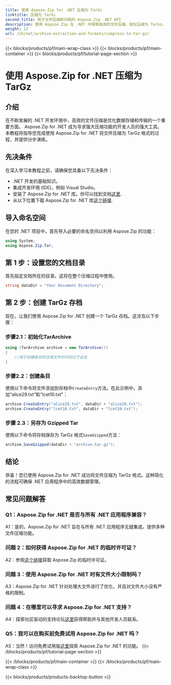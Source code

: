 ```yaml
---
title: 使用 Aspose.Zip for .NET 压缩为 TarGz
linktitle: 压缩为 TarGz
second_title: 用于文件压缩和归档的 Aspose.Zip .NET API
description: 使用 Aspose.Zip 在 .NET 中探索高效的文件压缩。轻松压缩为 TarGz。
weight: 12
url: /zh/net/archive-extraction-and-formats/compress-to-tar-gz/
---
```


{{< blocks/products/pf/main-wrap-class >}}
{{< blocks/products/pf/main-container >}}
{{< blocks/products/pf/tutorial-page-section >}}

# 使用 Aspose.Zip for .NET 压缩为 TarGz

## 介绍

在不断发展的 .NET 开发环境中，高效的文件压缩是优化数据存储和传输的一个重要方面。 Aspose.Zip for .NET 成为寻求强大压缩功能的开发人员的强大工具。本教程将指导您完成使用 Aspose.Zip for .NET 将文件压缩为 TarGz 格式的过程，并提供分步演练。

## 先决条件

在深入学习本教程之前，请确保您具备以下先决条件：

- .NET 开发的基础知识。
- 集成开发环境 (IDE)，例如 Visual Studio。
- 安装了 Aspose.Zip for .NET 库。你可以找到文档[这里](https://reference.aspose.com/zip/net/).
- 从以下位置下载 Aspose.Zip for .NET 库[这个链接](https://releases.aspose.com/zip/net/).

## 导入命名空间

在您的 .NET 项目中，首先导入必要的命名空间以利用 Aspose.Zip 的功能：

```csharp
using System;
using Aspose.Zip.Tar;
```

## 第 1 步：设置您的文档目录

首先指定文档所在的目录。这将在整个压缩过程中使用。

```csharp
string dataDir = "Your Document Directory";
```

## 第 2 步：创建 TarGz 存档

现在，让我们使用 Aspose.Zip for .NET 创建一个 TarGz 存档。这涉及以下步骤：

### 步骤2.1：初始化TarArchive

```csharp
using (TarArchive archive = new TarArchive())
{
    //用于创建条目和压缩文件的代码位于此处
}
```

### 步骤2.2：创建条目

使用以下命令将文件添加到存档中`CreateEntry`方法。在此示例中，添加“alice29.txt”和“lcet10.txt”：

```csharp
archive.CreateEntry("alice29.txt", dataDir + "alice29.txt");
archive.CreateEntry("lcet10.txt", dataDir + "lcet10.txt");
```

### 步骤 2.3：另存为 Gzipped Tar

使用以下命令将存档保存为 TarGz 格式`SaveGzipped`方法：

```csharp
archive.SaveGzipped(dataDir + "archive.tar.gz");
```

## 结论

恭喜！您已使用 Aspose.Zip for .NET 成功将文件压缩为 TarGz 格式。这种简化的流程可确保 .NET 应用程序中的高效数据管理。

## 常见问题解答

### Q1：Aspose.Zip for .NET 是否与所有 .NET 应用程序兼容？
A1：是的，Aspose.Zip for .NET 旨在与所有 .NET 应用程序无缝集成，提供多种文件压缩功能。

### 问题 2：如何获得 Aspose.Zip for .NET 的临时许可证？

 A2：参观[这个链接](https://purchase.aspose.com/temporary-license/)获取 Aspose.Zip 的临时许可证。

### 问题 3：使用 Aspose.Zip for .NET 时有文件大小限制吗？

A3：Aspose.Zip for .NET 针对处理大文件进行了优化，并且对文件大小没有严格的限制。

### 问题 4：在哪里可以寻求 Aspose.Zip for .NET 支持？

 A4：探索社区驱动的支持论坛[这里](https://forum.aspose.com/c/zip/37)获得帮助并与其他开发人员联系。

### Q5：我可以在购买前免费试用 Aspose.Zip for .NET 吗？

 A5：当然！访问免费试用版[这里](https://releases.aspose.com/zip/net)探索 Aspose.Zip for .NET 的功能。
{{< /blocks/products/pf/tutorial-page-section >}}

{{< /blocks/products/pf/main-container >}}
{{< /blocks/products/pf/main-wrap-class >}}

{{< blocks/products/products-backtop-button >}}
